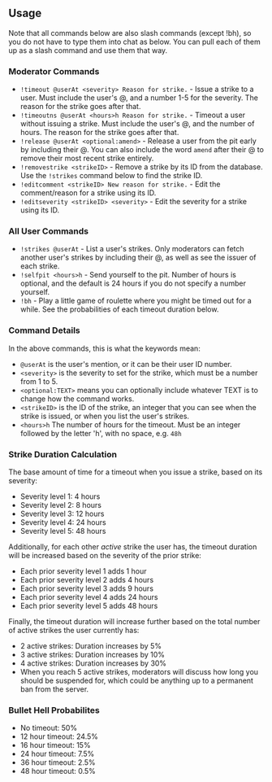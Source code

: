 ## Usage
Note that all commands below are also slash commands (except !bh), so you do not have to type them into chat as below. You can pull each of them up as a slash command and use them that way.

### Moderator Commands
* `!timeout @userAt <severity> Reason for strike.` - Issue a strike to a user. Must include the user's @, and a number 1-5 for the severity. The reason for the strike goes after that.
* `!timeoutns @userAt <hours>h Reason for strike.` - Timeout a user without issuing a strike. Must include the user's @, and the number of hours. The reason for the strike goes after that.
* `!release @userAt <optional:amend>` - Release a user from the pit early by including their @. You can also include the word `amend` after their @ to remove their most recent strike entirely.
* `!removestrike <strikeID>` - Remove a strike by its ID from the database. Use the `!strikes` command below to find the strike ID.
* `!editcomment <strikeID> New reason for strike.` - Edit the comment/reason for a strike using its ID.
* `!editseverity <strikeID> <severity>` - Edit the severity for a strike using its ID.

### All User Commands
* `!strikes @userAt` - List a user's strikes. Only moderators can fetch another user's strikes by including their @, as well as see the issuer of each strike.
* `!selfpit <hours>h` - Send yourself to the pit. Number of hours is optional, and the default is 24 hours if you do not specify a number yourself.
* `!bh` - Play a little game of roulette where you might be timed out for a while. See the probabilities of each timeout duration below.

### Command Details
In the above commands, this is what the keywords mean:
* `@userAt` is the user's mention, or it can be their user ID number.
* `<severity>` is the severity to set for the strike, which must be a number from 1 to 5.
* `<optional:TEXT>` means you can optionally include whatever TEXT is to change how the command works.
* `<strikeID>` is the ID of the strike, an integer that you can see when the strike is issued, or when you list the user's strikes.
* `<hours>h` The number of hours for the timeout. Must be an integer followed by the letter 'h', with no space, e.g. `48h`

### Strike Duration Calculation
The base amount of time for a timeout when you issue a strike, based on its severity:
* Severity level 1: 4 hours
* Severity level 2: 8 hours
* Severity level 3: 12 hours
* Severity level 4: 24 hours
* Severity level 5: 48 hours

Additionally, for each other *active* strike the user has, the timeout duration will be increased based on the severity of the prior strike:
* Each prior severity level 1 adds 1 hour
* Each prior severity level 2 adds 4 hours
* Each prior severity level 3 adds 9 hours
* Each prior severity level 4 adds 24 hours
* Each prior severity level 5 adds 48 hours

Finally, the timeout duration will increase further based on the total number of active strikes the user currently has:
* 2 active strikes: Duration increases by 5%
* 3 active strikes: Duration increases by 10%
* 4 active strikes: Duration increases by 30%
* When you reach 5 active strikes, moderators will discuss how long you should be suspended for, which could be anything up to a permanent ban from the server.

### Bullet Hell Probabilites
* No timeout: 50%
* 12 hour timeout: 24.5%
* 16 hour timeout: 15%
* 24 hour timeout: 7.5%
* 36 hour timeout: 2.5%
* 48 hour timeout: 0.5%
